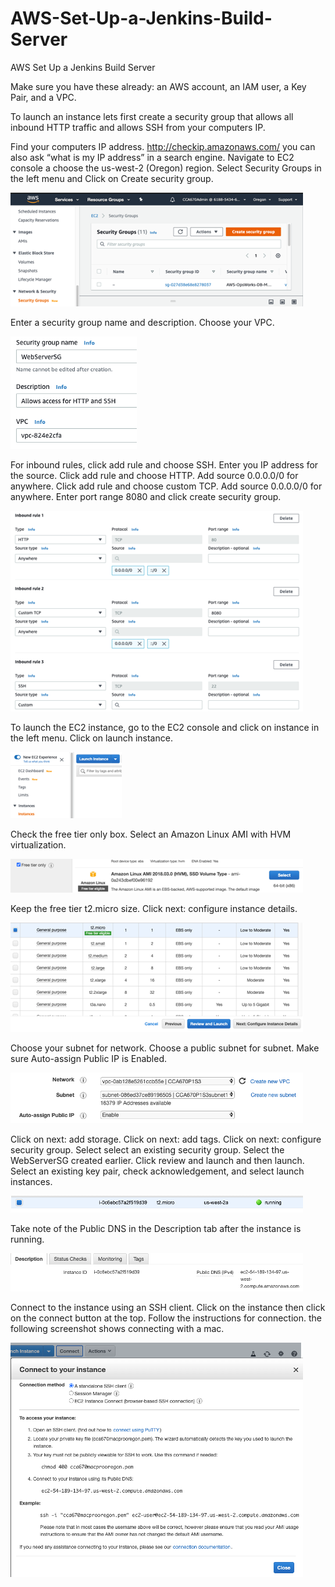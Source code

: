 # AWS-Set-Up-a-Jenkins-Build-Server
AWS Set Up a Jenkins Build Server

Make sure you have these already: an AWS account, an IAM user, a Key Pair, and a VPC.

To launch an instance lets first create a security group that allows all inbound HTTP traffic and allows SSH from your computers IP.

Find your computers IP address. http://checkip.amazonaws.com/ you can also ask “what is my IP address” in a search engine.	Navigate to EC2 console a choose the us-west-2 (Oregon) region. Select Security Groups in the left menu and Click on Create security group.

![alt text](https://github.com/doyle199/AWS-Set-Up-a-Jenkins-Build-Server/blob/master/SG1.png)

Enter a security group name and description. Choose your VPC.

![alt text](https://github.com/doyle199/AWS-Set-Up-a-Jenkins-Build-Server/blob/master/SG_name.png)

For inbound rules, click add rule and choose SSH. Enter you IP address for the source. Click add rule and choose HTTP. Add source 0.0.0.0/0 for anywhere. Click add rule and choose custom TCP. Add source 0.0.0.0/0 for anywhere. Enter port range 8080 and click create security group.

![alt text](https://github.com/doyle199/AWS-Set-Up-a-Jenkins-Build-Server/blob/master/inboundSG.png)

To launch the EC2 instance, go to the EC2 console and click on instance in the left menu. Click on launch instance.

![alt text](https://github.com/doyle199/AWS-Set-Up-a-Jenkins-Build-Server/blob/master/Launch_instance.png)

Check the free tier only box. Select an Amazon Linux AMI with HVM virtualization.

![alt text](https://github.com/doyle199/AWS-Set-Up-a-Jenkins-Build-Server/blob/master/HVM.png)

Keep the free tier t2.micro size. Click next: configure instance details.

![alt text](https://github.com/doyle199/AWS-Set-Up-a-Jenkins-Build-Server/blob/master/t2.micro.png)

Choose your subnet for network. Choose a public subnet for subnet. Make sure Auto-assign Public IP is Enabled.

![alt text](https://github.com/doyle199/AWS-Set-Up-a-Jenkins-Build-Server/blob/master/network.png)

Click on next: add storage. Click on next: add tags. Click on next: configure security group. Select select an existing security group. Select the WebServerSG created earlier. Click review and launch and then launch. Select an existing key pair, check acknowledgement, and select launch instances.

![alt text](https://github.com/doyle199/AWS-Set-Up-a-Jenkins-Build-Server/blob/master/instance_1.png)

Take note of the Public DNS in the Description tab after the instance is running.

![alt text](https://github.com/doyle199/AWS-Set-Up-a-Jenkins-Build-Server/blob/master/Public_DNS.png)

Connect to the instance using an SSH client. Click on the instance then click on the connect button at the top. Follow the instructions for connection. the following screenshot shows connecting with a mac.

![alt text](https://github.com/doyle199/AWS-Set-Up-a-Jenkins-Build-Server/blob/master/Connect_to_your_instance_mac.png)




